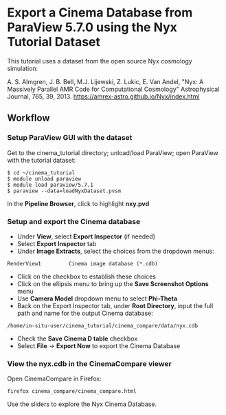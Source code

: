 # Export a Cinema Database from ParaView 5.7.0 using the Nyx Tutorial Dataset

This tutorial uses a dataset from the open source Nyx cosmology simulation:

A. S. Almgren, J. B. Bell, M.J. Lijewski, Z. Lukic, E. Van Andel, "Nyx: A Massively Parallel AMR Code for Computational Cosmology" Astrophysical Journal, 765, 39, 2013.  https://amrex-astro.github.io/Nyx/index.html

## Workflow

### Setup ParaView GUI with the dataset

Get to the cinema_tutorial directory; unload/load ParaView; open ParaView with the tutorial dataset:

```
$ cd ~/cinema_tutorial
$ module unload paraview
$ module load paraview/5.7.1
$ paraview --data=loadNyxDataset.pvsm
```

In the **Pipeline Browser**, click to highlight **nxy.pvd**

### Setup and export the Cinema database

- Under **View**, select **Export Inspector**  (if needed)
- Select **Export Inspector** tab
- Under **Image Extracts**, select the choices from the dropdown menus:

```
RenderView1         Cinema image database (*.cdb)
```

- Click on the checkbox to establish these choices
- Click on the ellipsis menu to bring up the **Save Screenshot Options** menu
- Use **Camera Model** dropdown menu to select **Phi-Theta**
- Back on the Export Inspector tab, under **Root Directory**, input the full path and name for the output Cinema database:

```
/home/in-situ-user/cinema_tutorial/cinema_compare/data/nyx.cdb
```

- Check the **Save Cinema D table** checkbox
- Select **File** -> **Export Now** to export the Cinema Database


### View the nyx.cdb in the CinemaCompare viewer

Open CinemaCompare in Firefox:

```
firefox cinema_compare/cinema_compare.html
```

Use the sliders to explore the Nyx Cinema Database.  
